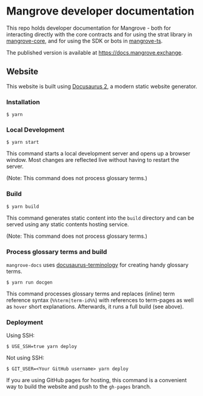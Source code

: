 # Mangrove developer documentation

This repo holds developer documentation for Mangrove - both for interacting directly with the core contracts and for using the strat library in [mangrove-core](https://github.com/mangrovedao/mangrove-core), and for using the SDK or bots in [mangrove-ts](https://github.com/mangrovedao/mangrove-ts).

The published version is available at https://docs.mangrove.exchange.

## Website

This website is built using [Docusaurus 2](https://docusaurus.io/), a modern static website generator.

### Installation

```console
$ yarn
```

### Local Development

```console
$ yarn start
```

This command starts a local development server and opens up a browser window. Most changes are reflected live without having to restart the server. 

(Note: This command does not process glossary terms.)

### Build

```console
$ yarn build
```

This command generates static content into the `build` directory and can be served using any static contents hosting service. 

(Note: This command does not process glossary terms.)

### Process glossary terms and build

`mangrove-docs` uses [docusaurus-terminology](https://github.com/grnet/docusaurus-terminology) for creating handy glossary terms.

```console
$ yarn run docgen
```

This command processes glossary terms and replaces (inline) term reference syntax (```%%term|term-id%%```) with references to term-pages as well as `hover` short explanations. Afterwards, it runs a full build (see above).

### Deployment

Using SSH:

```console
$ USE_SSH=true yarn deploy
```

Not using SSH:

```console
$ GIT_USER=<Your GitHub username> yarn deploy
```

If you are using GitHub pages for hosting, this command is a convenient way to build the website and push to the `gh-pages` branch.
